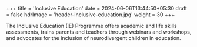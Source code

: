 +++
title = 'Inclusive Education'
date = 2024-06-06T13:44:50+05:30
draft = false
hdrImage = 'header-inclusive-education.jpg'
weight = 30
+++

The Inclusive Education (IE) Programme offers academic and life skills assessments, trains parents and teachers through webinars and workshops, and advocates for the inclusion of neurodivergent children in education.
